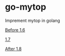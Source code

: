 # go-mytop
Imprement mytop in golang

[Before 1.6](http://jeremy.zawodny.com/mysql/mytop/)

[1.7](https://github.com/jzawodn/mytop)

[After 1.8](http://www.mysqlfanboy.com/mytop-3/)
